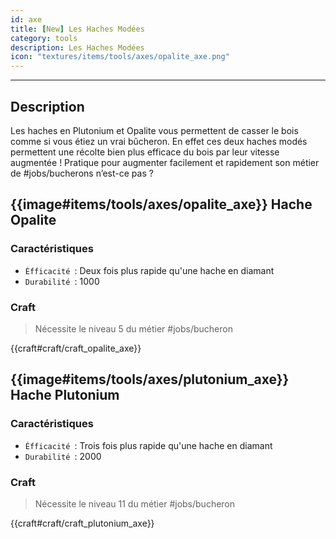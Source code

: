 ```yaml
---
id: axe
title: [New] Les Haches Modées
category: tools
description: Les Haches Modées
icon: "textures/items/tools/axes/opalite_axe.png"
---
```

___
## Description

Les haches en Plutonium et Opalite vous permettent de casser le bois comme si vous étiez un vrai bûcheron. 
En effet ces deux haches modés permettent une récolte bien plus efficace du bois par leur vitesse augmentée ! 
Pratique pour augmenter facilement et rapidement son métier de #jobs/bucherons n’est-ce pas ? 

## {{image#items/tools/axes/opalite_axe}} Hache Opalite

### Caractéristiques

- ``Éfficacité ``: Deux fois plus rapide qu'une hache en diamant 
- ``Durabilité ``: 1000

### Craft 

> Nécessite le niveau 5 du métier #jobs/bucheron

{{craft#craft/craft_opalite_axe}} 

## {{image#items/tools/axes/plutonium_axe}} Hache Plutonium

### Caractéristiques

- ``Éfficacité ``: Trois fois plus rapide qu'une hache en diamant 
- ``Durabilité ``: 2000

### Craft 

> Nécessite le niveau 11 du métier #jobs/bucheron

{{craft#craft/craft_plutonium_axe}} 
